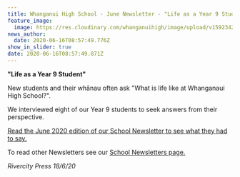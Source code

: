 ```yaml
---
title: Whanganui High School - June Newsletter - "Life as a Year 9 Student"
feature_image:
  image: https://res.cloudinary.com/whanganuihigh/image/upload/v1592342079/Rivercity_Press_June2020_WebSmall...jpg
news_author:
  date: 2020-06-16T08:57:49.776Z
show_in_slider: true
date: 2020-06-16T08:57:49.871Z
---
```

**"Life as a Year 9 Student"**

New students and their whānau often ask "What is life like at Whanganaui High School?".

We interviewed eight of our Year 9 students to seek answers from their perspective.  

[Read the June 2020 edition of our School Newsletter to see what they had to say.](https://res.cloudinary.com/whanganuihigh/image/upload/v1592274854/newsletters/Rivercity_Press_June2020_WebSmall.pdf)

To read other Newsletters see our [School Newsletters page.](https://www.whanganuihigh.school.nz/news-and-events/school-newsletters/)

*Rivercity Press 18/6/20*